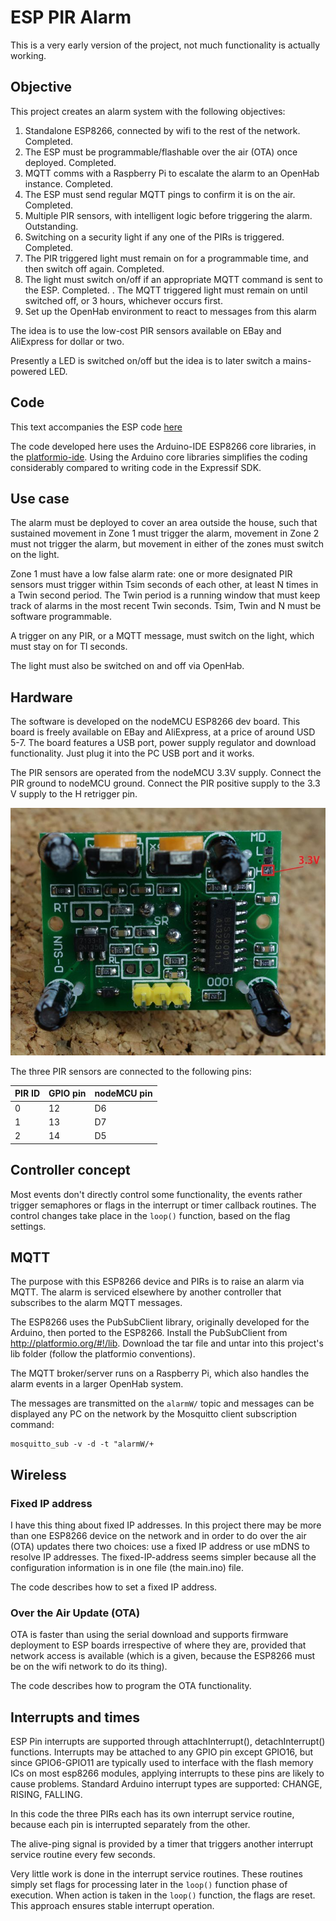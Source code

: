 # ESP PIR Alarm

This is a very early version of the project, not much functionality is actually working.

## Objective
This project creates an alarm system with the following objectives:

1. Standalone ESP8266, connected by wifi to the rest of the network. Completed.
1. The ESP must be programmable/flashable over the air (OTA) once deployed. Completed.
1. MQTT comms with a Raspberry Pi to escalate the alarm to an OpenHab instance. Completed.
1. The ESP must send regular MQTT pings to confirm it is on the air. Completed.
1. Multiple PIR sensors, with intelligent logic before triggering the alarm. Outstanding.
1. Switching on a security light if any one of the PIRs is triggered. Completed.
1. The PIR triggered light must remain on for a programmable time, and then switch off again.  Completed.
1. The light must switch on/off if an appropriate MQTT command is sent to the ESP.  Completed.
.  The MQTT triggered light must remain on until switched off, or 3 hours, whichever occurs first.
1. Set up the OpenHab environment to react to messages from this alarm

The idea is to use the low-cost PIR sensors available on EBay and AliExpress for dollar or two.

Presently a LED is switched on/off but the idea is to later switch a mains-powered LED.

## Code
This text accompanies the ESP code [here](
https://github.com/NelisW/IoTPlay/blob/master/PlatformIO-IDE/interrupt/src/main.ino)

The code developed here uses the Arduino-IDE ESP8266 core libraries,  in the [platformio-ide](https://github.com/NelisW/myOpenHab/blob/master/docs/413b-ESP8266-PlatformIO-Arduino-Framework.md).  Using the Arduino core libraries simplifies the coding considerably compared to writing code in the Expressif SDK.

## Use case
The alarm must be deployed to cover an area outside the house, such that sustained movement in Zone 1 must trigger the alarm, movement in Zone 2 must not trigger the alarm, but movement in either of the zones must switch on the light.  

Zone 1 must have a low false alarm rate: one or more designated PIR sensors must trigger within Tsim seconds of each other, at least N times in a Twin second period.  The Twin period is a running window that must keep track of alarms in the most recent Twin seconds. Tsim, Twin and N must be software programmable.

A trigger on any PIR, or a MQTT message, must switch on the light, which must stay on for Tl seconds.

The light must also be switched on and off via OpenHab.

## Hardware

The software is developed on the nodeMCU ESP8266 dev board.  This board is freely available
on EBay and AliExpress, at a price of around USD 5-7.  The board features a USB port, power
supply regulator and download functionality.  Just plug it into the PC USB port and it works.

The PIR sensors are operated from the nodeMCU 3.3V supply.  Connect the PIR ground to nodeMCU
ground. Connect the PIR positive supply to the 3.3 V supply to the H retrigger pin.

![pir_motion_sensor_arduino.jpg](images/pir_motion_sensor_arduino.jpg)

The three PIR sensors are connected to the following pins:

|PIR ID | GPIO pin | nodeMCU pin|
|---|-----|----|
| 0 | 12  | D6 |
| 1 | 13  | D7 |
| 2 | 14  | D5 |

## Controller concept

Most events don't directly control some functionality, the events rather trigger semaphores or flags in the interrupt or timer callback routines.  The control changes take place in the `loop()` function, based on the flag settings.

## MQTT

The purpose with this ESP8266 device and PIRs is to raise an alarm via MQTT.  The
alarm is serviced elsewhere by another controller that subscribes to the alarm MQTT messages.  

The ESP8266 uses the PubSubClient library, originally developed for the Arduino,
then ported to the ESP8266.  Install the PubSubClient from http://platformio.org/#!/lib.
Download the tar file and untar into this project's lib folder (follow the platformio conventions).

The MQTT broker/server runs on a Raspberry Pi, which also handles the alarm events
in a larger OpenHab system.

The messages are transmitted on the `alarmW/` topic and messages can be displayed
any PC on the network by the Mosquitto client subscription command:

    mosquitto_sub -v -d -t "alarmW/+

## Wireless

### Fixed IP address
I have this thing about fixed IP addresses. In this project there may be more than
one ESP8266 device on the network and in order to do over the air (OTA) updates there
two choices: use a fixed IP address or use mDNS to resolve IP addresses.  The
fixed-IP-address seems simpler because all the configuration information is in one
file (the main.ino) file.

The code describes how to set a fixed IP address.

### Over the Air Update (OTA)

OTA is faster than using the serial download and supports firmware deployment to
ESP boards irrespective of where they are, provided that network access is available
(which is a given, because the ESP8266 must be on the wifi network to do its thing).

The code describes how to program the OTA functionality.

## Interrupts and times

ESP Pin interrupts are supported through attachInterrupt(), detachInterrupt()
functions. Interrupts may be attached to any GPIO pin except GPIO16,
but since GPIO6-GPIO11 are typically used to interface with the flash memory ICs
on most esp8266 modules, applying interrupts to these pins are likely to cause problems.
Standard Arduino interrupt types are supported: CHANGE, RISING, FALLING.

In this code the three PIRs each has its own interrupt service routine, because each pin is interrupted separately from the other.

The alive-ping signal is provided by a timer that triggers another interrupt service routine every few seconds.

Very little work is done in the interrupt service routines. These routines simply set flags for processing later in the `loop()` function phase of execution.  When action is taken in the `loop()` function, the flags are reset. This approach ensures stable interrupt operation.
